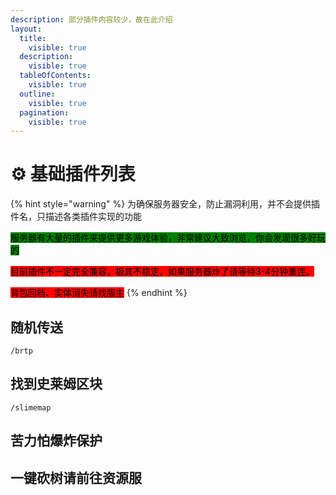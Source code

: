 ```yaml
---
description: 部分插件内容较少，故在此介绍
layout:
  title:
    visible: true
  description:
    visible: true
  tableOfContents:
    visible: true
  outline:
    visible: true
  pagination:
    visible: true
---
```


# ⚙️ 基础插件列表

{% hint style="warning" %}
为确保服务器安全，防止漏洞利用，并不会提供插件名，只描述各类插件实现的功能

<mark style="background-color:green;">服务器有大量的插件来提供更多游戏体验，非常建议大致浏览，你会发现很多好玩的</mark>

<mark style="background-color:red;">目前插件不一定完全兼容，极其不稳定，如果服务器炸了请等待3-4分钟重连。</mark>

<mark style="background-color:red;">背包回档、实体消失请找服主</mark>
{% endhint %}

## 随机传送

```
/brtp
```

## 找到史莱姆区块

```
/slimemap
```

## 苦力怕爆炸保护

## 一键砍树请前往资源服
